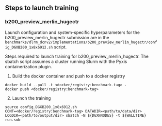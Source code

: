 ## Steps to launch training

### b200_preview_merlin_hugectr

Launch configuration and system-specific hyperparameters for the
b200_preview_merlin_hugectr submission are in the
`benchmarks/dlrm_dcnv2/implementations/b200_preview_merlin_hugectr/config_DGXB200_1x8x6912.sh` script.

Steps required to launch training for b200_preview_merlin_hugectr.  The sbatch
script assumes a cluster running Slurm with the Pyxis containerization plugin.

1. Build the docker container and push to a docker registry

```
docker build --pull -t <docker/registry:benchmark-tag> .
docker push <docker/registry:benchmark-tag>
```

2. Launch the training
```
source config_DGXB200_1x8x6912.sh
CONT=<docker/registry:benchmark-tag> DATADIR=<path/to/data/dir> LOGDIR=<path/to/output/dir> sbatch -N ${DGXNNODES} -t ${WALLTIME} run.sub
```
